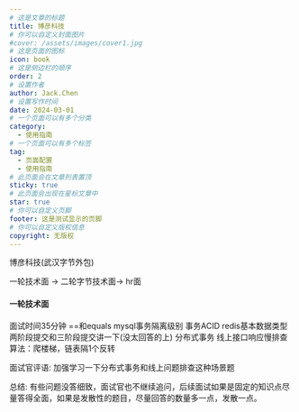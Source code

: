 ```yaml
---
# 这是文章的标题
title: 博彦科技
# 你可以自定义封面图片
#cover: /assets/images/cover1.jpg
# 这是页面的图标
icon: book
# 这是侧边栏的顺序
order: 2
# 设置作者
author: Jack.Chen
# 设置写作时间
date: 2024-03-01
# 一个页面可以有多个分类
category:
  - 使用指南
# 一个页面可以有多个标签
tag:
  - 页面配置
  - 使用指南
# 此页面会在文章列表置顶
sticky: true
# 此页面会出现在星标文章中
star: true
# 你可以自定义页脚
footer: 这是测试显示的页脚
# 你可以自定义版权信息
copyright: 无版权
---
```


博彦科技(武汉字节外包)

一轮技术面 -> 二轮字节技术面-> hr面

#### 一轮技术面



面试时间35分钟
		==和equals
		mysql事务隔离级别
		事务ACID
		redis基本数据类型
		两阶段提交和三阶段提交讲一下(没太回答的上)
		分布式事务
		线上接口响应慢排查
		算法：爬楼梯，链表隔1个反转

面试官评语: 加强学习一下分布式事务和线上问题排查这种场景题

总结: 有些问题没答细致，面试官也不继续追问，后续面试如果是固定的知识点尽量答得全面，如果是发散性的题目，尽量回答的数量多一点，发散一点。

